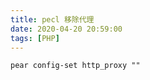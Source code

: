 ```yaml
---
title: pecl 移除代理
date: 2020-04-20 20:59:00
tags: [PHP]
---
```


```shell
pear config-set http_proxy ""
```
